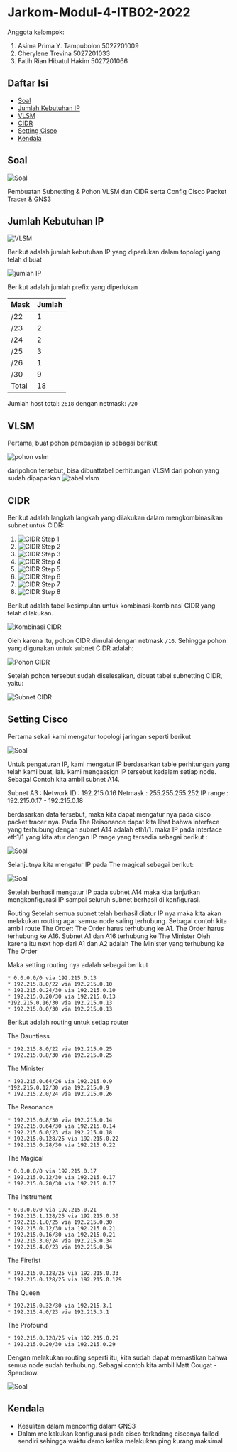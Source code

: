 # Jarkom-Modul-4-ITB02-2022

Anggota kelompok:

1. Asima Prima Y. Tampubolon 5027201009
2. Cherylene Trevina 5027201033
3. Fatih Rian Hibatul Hakim 5027201066

## Daftar Isi

* [Soal](#soal)
* [Jumlah Kebutuhan IP](#jumlah-kebutuhan-ip)
* [VLSM](#vlsm)
* [CIDR](#cidr)
* [Setting Cisco](#setting-cisco)
* [Kendala](#kendala)

## Soal

![Soal](images/soal.png)

Pembuatan Subnetting & Pohon VLSM dan CIDR serta Config Cisco Packet Tracer & GNS3

## Jumlah Kebutuhan IP

![VLSM](images/VLSM.png)

Berikut adalah jumlah kebutuhan IP yang diperlukan dalam topologi yang telah dibuat

![jumlah IP](images/jumlah%20IP.png)

Berikut adalah jumlah prefix yang diperlukan

| Mask | Jumlah |
| --- | --- |
| /22 | 1 |
| /23 | 2 |
| /24 | 2 |
| /25 | 3 |
| /26 | 1 |
| /30 | 9 |
| Total | 18 |

Jumlah host total: `2618` dengan netmask: `/20`

## VLSM

Pertama, buat pohon pembagian ip sebagai berikut

![pohon vslm](https://media.discordapp.net/attachments/784788848492150845/1046339490345648168/VLSM.png?width=1024&height=465)

daripohon tersebut, bisa dibuattabel perhitungan VLSM dari pohon yang sudah dipaparkan
![tabel vlsm](https://media.discordapp.net/attachments/784788848492150845/1046338561387008070/image.png?width=839&height=291)


## CIDR

Berikut adalah langkah langkah yang dilakukan dalam mengkombinasikan subnet untuk CIDR:

1. ![CIDR Step 1](images/CIDR%20Step%201.png)
2. ![CIDR Step 2](images/CIDR%20Step%202.png)
3. ![CIDR Step 3](images/CIDR%20Step%203.png)
4. ![CIDR Step 4](images/CIDR%20Step%204.png)
5. ![CIDR Step 5](images/CIDR%20Step%205.png)
6. ![CIDR Step 6](images/CIDR%20Step%206.png)
7. ![CIDR Step 7](images/CIDR%20Step%207.png)
8. ![CIDR Step 8](images/CIDR%20Step%208.png)

Berikut adalah tabel kesimpulan untuk kombinasi-kombinasi CIDR yang telah dilakukan.

![Kombinasi CIDR](images/Kombinasi%20CIDR.png)

Oleh karena itu, pohon CIDR dimulai dengan netmask `/16`. Sehingga pohon yang digunakan untuk subnet CIDR adalah:

![Pohon CIDR](images/Pohon%20CIDR.png)

Setelah pohon tersebut sudah diselesaikan, dibuat tabel subnetting CIDR, yaitu:

![Subnet CIDR](images/Subnet%20CIDR.png)

## Setting Cisco
Pertama sekali kami mengatur topologi jaringan seperti berikut

![Soal](images/topologi.png)

Untuk pengaturan IP, kami mengatur IP berdasarkan table perhitungan yang telah kami buat, lalu kami mengassign IP tersebut kedalam setiap node. Sebagai Contoh kita ambil subnet A14.

Subnet A3 : 
    Network ID : 192.215.0.16
    Netmask : 255.255.255.252
    IP range : 192.215.0.17 - 192.215.0.18

berdasarkan data tersebut, maka kita dapat mengatur nya pada cisco packet tracer nya. Pada The Reisonance dapat kita lihat bahwa interface yang terhubung dengan subnet A14 adalah eth1/1. maka IP pada interface eth1/1 yang kita atur dengan IP range yang tersedia sebagai berikut :

![Soal](images/resonance.png)

Selanjutnya kita mengatur IP pada The magical sebagai berikut:

![Soal](images/magical.png)

Setelah berhasil mengatur IP pada subnet A14 maka kita lanjutkan mengkonfigurasi IP sampai seluruh subnet berhasil di konfigurasi.

Routing
Setelah semua subnet telah berhasil diatur IP nya  maka kita akan melakukan routing agar semua node saling terhubung. Sebagai contoh kita ambil route The Order:
The Order harus terhubung ke A1.
The Order harus terhubung ke A16.
Subnet A1 dan A16 terhubung ke The Minister
Oleh karena itu next hop dari A1 dan A2 adalah The Minister yang terhubung ke The Order

Maka setting routing nya adalah sebagai berikut
```
* 0.0.0.0/0 via 192.215.0.13
* 192.215.8.0/22 via 192.215.0.10
* 192.215.0.24/30 via 192.215.0.10
* 192.215.0.20/30 via 192.215.0.13
*192.215.0.16/30 via 192.215.0.13
* 192.215.0.0/30 via 192.215.0.13
```

Berikut adalah routing untuk setiap router

The Dauntiess
```
* 192.215.8.0/22 via 192.215.0.25
* 192.215.0.8/30 via 192.215.0.25
```
The Minister
```
* 192.215.0.64/26 via 192.215.0.9
*192.215.0.12/30 via 192.215.0.9
* 192.215.2.0/24 via 192.215.0.26
```
The Resonance
```
* 192.215.0.8/30 via 192.215.0.14
* 192.215.0.64/30 via 192.215.0.14
* 192.215.6.0/23 via 192.215.0.18
* 192.215.0.128/25 via 192.215.0.22
* 192.215.0.28/30 via 192.215.0.22
```
The Magical
```
* 0.0.0.0/0 via 192.215.0.17
* 192.215.0.12/30 via 192.215.0.17
* 192.215.0.20/30 via 192.215.0.17
```
The Instrument
```
* 0.0.0.0/0 via 192.215.0.21
* 192.215.1.128/25 via 192.215.0.30
* 192.215.1.0/25 via 192.215.0.30
* 192.215.0.12/30 via 192.215.0.21
* 192.215.0.16/30 via 192.215.0.21
* 192.215.3.0/24 via 192.215.0.34
* 192.215.4.0/23 via 192.215.0.34
```
The Firefist
```
* 192.215.0.128/25 via 192.215.0.33
* 192.215.0.128/25 via 192.215.0.129
```
The Queen
```
* 192.215.0.32/30 via 192.215.3.1
* 192.215.4.0/23 via 192.215.3.1
```
The Profound
```
* 192.215.0.128/25 via 192.215.0.29
* 192.215.0.20/30 via 192.215.0.29
```
Dengan melakukan routing seperti itu, kita sudah dapat memastikan bahwa semua node sudah terhubung. Sebagai contoh kita ambil Matt Cougat - Spendrow.

![Soal](images/ping.png)


## Kendala

* Kesulitan dalam menconfig dalam GNS3
* Dalam melkakukan konfigurasi pada cisco terkadang cisconya failed sendiri sehingga waktu demo ketika melakukan ping kurang maksimal
